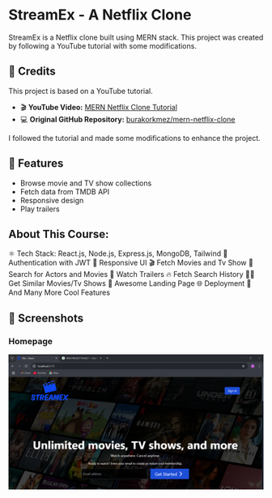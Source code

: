 # StreamEx - A Netflix Clone  

StreamEx is a Netflix clone built using MERN stack. This project was created by following a YouTube tutorial with some modifications.  

## 🎥 Credits  

This project is based on a YouTube tutorial.  
- 🎬 **YouTube Video:** [MERN Netflix Clone Tutorial](https://www.youtube.com/watch?v=gRroBZczKAU&t=631s)  
- 💻 **Original GitHub Repository:** [burakorkmez/mern-netflix-clone](https://github.com/burakorkmez/mern-netflix-clone)  

I followed the tutorial and made some modifications to enhance the project.  

## 🚀 Features  
- Browse movie and TV show collections  
- Fetch data from TMDB API  
- Responsive design  
- Play trailers  

## About This Course:

⚛️ Tech Stack: React.js, Node.js, Express.js, MongoDB, Tailwind
🔐 Authentication with JWT
📱 Responsive UI
🎬 Fetch Movies and Tv Show
🔎 Search for Actors and Movies
🎥 Watch Trailers 
🔥  Fetch Search History
🐱‍👤 Get  Similar Movies/Tv Shows
💙 Awesome Landing Page
🌐 Deployment
🚀 And Many More Cool Features

## 📸 Screenshots  

### Homepage  
![Homepage Screenshot](screenshots/homepage.png)  
